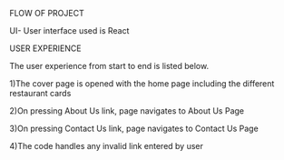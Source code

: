 FLOW OF PROJECT

UI- User interface used is React

USER EXPERIENCE

The user experience from start to end is listed below. 

1)The cover page is opened with the home page including the different restaurant cards

2)On pressing About Us link, page navigates to About Us Page

3)On pressing Contact Us link, page navigates to Contact Us Page

4)The code handles any invalid link entered by user
